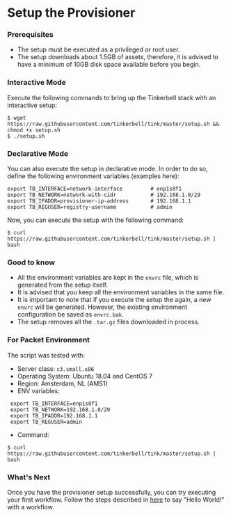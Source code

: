 # Setup the Provisioner

### Prerequisites

-   The setup must be executed as a privileged or root user.
-   The setup downloads about 1.5GB of assets, therefore, it is advised to have a minimum of 10GB disk space available before you begin.

### Interactive Mode

Execute the following commands to bring up the Tinkerbell stack with an interactive setup:

```shell
$ wget https://raw.githubusercontent.com/tinkerbell/tink/master/setup.sh && chmod +x setup.sh
$ ./setup.sh
```

### Declarative Mode

You can also execute the setup in declarative mode.
In order to do so, define the following environment variables (examples here):

```shell
export TB_INTERFACE=network-interface         # enp1s0f1
export TB_NETWORK=network-with-cidr           # 192.168.1.0/29
export TB_IPADDR=provisioner-ip-address       # 192.168.1.1
export TB_REGUSER=registry-username           # admin
```

Now, you can execute the setup with the following command:

```shell
$ curl https://raw.githubusercontent.com/tinkerbell/tink/master/setup.sh | bash
```

### Good to know

-   All the environment variables are kept in the `envrc` file, which is generated from the setup itself.
-   It is advised that you keep all the environment variables in the same file.
-   It is important to note that if you execute the setup the again, a new `envrc` will be generated.
    However, the existing environment configuration be saved as `envrc.bak`.
-   The setup removes all the `.tar.gz` files downloaded in process.

### For Packet Environment

The script was tested with:

-   Server class: `c3.small.x86`
-   Operating System: Ubuntu 18.04 and CentOS 7
-   Region: Amsterdam, NL (AMS1)
-   ENV variables:

```shell
 export TB_INTERFACE=enp1s0f1
 export TB_NETWORK=192.168.1.0/29
 export TB_IPADDR=192.168.1.1
 export TB_REGUSER=admin
```

-   Command:

```shell
$ curl https://raw.githubusercontent.com/tinkerbell/tink/master/setup.sh | bash
```

### What's Next

Once you have the provisioner setup successfully, you can try executing your first workflow.
Follow the steps described in [here](hello-world.md) to say "Hello World!" with a workflow.
